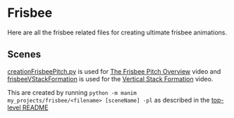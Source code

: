 # Frisbee
Here are all the frisbee related files for creating ultimate frisbee animations.

## Scenes
[creationFrisbeePitch.py](./creationFrisbeePitch.py) is used for [The Frisbee Pitch Overview](https://www.youtube.com/watch?v=D0-vbkvYRjI) video and [frisbeeVStackFormation](./frisbeeVStackFormation.py) is used for the [Vertical Stack Formation](https://www.youtube.com/watch?v=104su6PS61M) video.

This are created by running `python -m manim my_projects/frisbee/<filename> [sceneName] -pl` as described in the [top-level README](../../README.md)